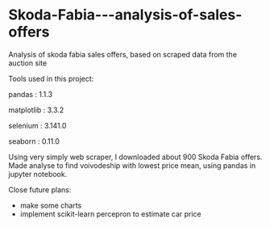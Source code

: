 # Skoda-Fabia---analysis-of-sales-offers
Analysis of skoda fabia sales offers, based on scraped data from the auction site 

Tools used in this project:

pandas           : 1.1.3

matplotlib       : 3.3.2

selenium         : 3.141.0

seaborn          : 0.11.0


Using very simply web scraper, I downloaded about 900 Skoda Fabia offers.
Made analyse to find voivodeship with lowest price mean, using pandas in jupyter notebook.


Close future plans:
- make some charts
- implement scikit-learn percepron to estimate car price
